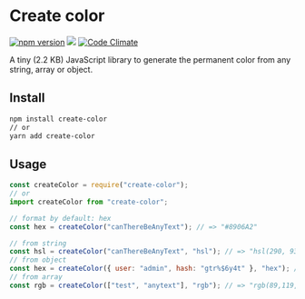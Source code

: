 # Create color

[![npm version](https://badge.fury.io/js/create-color.svg)](https://badge.fury.io/js/create-color) ![](https://img.shields.io/npm/dm/create-color.svg)
[![Code Climate](https://codeclimate.com/github/yakotika/create-color.svg)](https://codeclimate.com/github/yakotika/create-color)

A tiny (2.2 KB) JavaScript library to generate the permanent color from any string, array or object.

## Install

```bash
npm install create-color
// or
yarn add create-color
```

## Usage

```js
const createColor = require("create-color");
// or
import createColor from "create-color";
```

```js
// format by default: hex
const hex = createColor("canThereBeAnyText"); // => "#8906A2"
```

```js
// from string
const hsl = createColor("canThereBeAnyText", "hsl"); // => "hsl(290, 93%, 33%)"
// from object
const hex = createColor({ user: "admin", hash: "gtr%$6y4t" }, "hex"); // => "#ACA21"
// from array
const rgb = createColor(["test", "anytext"], "rgb"); // => "rgb(89,119,249)"
```
